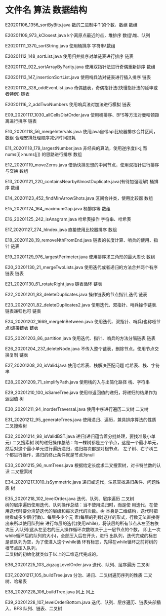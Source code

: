 # 文件名                               算法                                    数据结构
E20201106_1356_sortByBits.java                                      数的二进制中‘1’的个数，数组                          					数组

E20201109_973_kClosest.java                                           k个离原点最近的点，堆排序                           					 数组\堆、队列

E20201111_1370_sortString.java                                      使用桶排序                                        									字符串\数组

E20201112_148_sortList.java                                             使用归并排序对单链表进行排序                          			    链表

E20201112_922_sortArrayByParity.java                           使用双指针法进行奇偶重新排序                          			    数组

E20201113_147_insertionSortList.java                             使用哨兵法对链表进行插入排序                          			    链表

E20201113_328_oddEvenList.java                                     奇偶链表，奇偶指针法(快慢指针法的延申或者特例)           链表

E20201116_2_addTwoNumbers                                        使用哨兵法对加法进行模拟                             						链表

E09_20201117_1030_allCellsDistOrder.java                     使用桶排序、BFS等方法对曼哈顿距离进行排序               链表

E10_20201118_56_mergeIntervals.java                           使用java自带api比较器排序合并区间，                   数组
                                                                                               合理安排处理顺序减少时间损耗
                                                                              

E11_20201118_179_largestNumber.java                                 非经典的算法，使用逆序度(i<j,而nums[i]>nums[j])
                                                                                    的思路进行排序                         数组

E12_20201119_moveZeros.java                                             借助快排思想的中间节点，使用双指针进行排序与交换          数组

E13_20201121_220_containsNearbyAlmostDuplicate.java(有待加强理解)         桶排序                                            数组

E14_20201123_452_findMinArrowShots.java                                 区间合并类，使用比较器                               数组

E15_20201124_164_maximumGap.java                                        桶排序等                                          数组

E16_20201125_242_isAnagram.java                                         哈希表操作                                        字符串、哈希表

E17_20201127_274_hIndex.java                                            直接使用比较器排序                                  数组               

E18_20201128_19_removeNthFromEnd.java                                   链表的长度计算、哨兵的使用、指针                       链表

E19_20201129_976_largestPerimeter.java                                  使用排序求三角形的最大周长                        数组

E20_20201130_21_mergeTwoLists.java                                      使用迭代或者递归的方法合并两个有序链表             链表

E21_20201130_61_rotateRight.java                                        链表循环                                          链表

E22_20201201_83_deleteDuplicates.java                                   操作链表的节点指针,迭代                              链表

E23_20201201_82_deleteDuplicates2.java                                  使用迭代、双指针、哨兵操作链表.链表递归也可              链表

E24_20201202_1669_mergeInBetween.java                                   使用迭代、双指针、哨兵(也称哑节点)连接链表         链表

E25_20201203_86_partition.java                                          使用迭代、指针、哨兵的方法分隔链表                 链表

E26_20201204_237_deleteNode.java                                        不传入整个链表，删除节点，使用节点交换复制               链表

E27_20201208_20_isValid.java                                            使用哈希表、栈解决匹配问题                           哈希表、栈、字符串

E28_20201209_71_simplifyPath.java                                       使用栈的入与出简化路径                               栈、字符串

E29_20201210_100_isSameTree.java                                        使用带返回值的递归，将递归的结果作为返回值               树

E30_20201211_94_inorderTraversal.java                                   使用中序进行遍历二叉树                               二叉树

E31_20201212_95_generateTrees.java                                      使用递归、遍历，兼具排序算法的性质                     二叉搜索树

E32_20201214_98_isValidBST.java                                         递归(递归蕴含着分批处理，要找准最小单元)                二叉搜索树
                                                                        树的递归操作总结：每一棵树都是三个节点，这是一个最小单元，
                                                                        然后对这个最小单元进行遍历递归，递归每次都是对根节点、
                                                                        左子树、右子树三个都进行操作，递归的终止条件就是节点为null
                                                                        
E33_20201215_96_numTrees.java                                           根据给定长度求二叉搜索树，对卡特兰数的认识               二叉搜索树

E34_20201217_1010_isSymmetric.java                                      递归或迭代，注意查找递归条件、问题性质                  树

E35_20201218_102_levelOrder.java                                        迭代、队列、层序遍历                                二叉树  
                                                                        树的层序遍历使用迭代、队列操作总结：当不使用递归时，而是使
                                                                        用迭代，在使用迭代时要分清楚迭代的层级和每次迭代的次数。树
                                                                        本身是二维结构，迭代时把树看成多少层(行数)、每层多少个元
                                                                        素(每层的列数)这样的形式，行数无法直接得出来所以使用队列来
                                                                        进行每层的迭代(使用while)，将该层的所有节点从左至右依次压
                                                                        入队列(这从左至右的压入操作循环次数取决于上一层节点的个数，
                                                                        即上一次while循环后的队列的大小)，全部压入后在开头，进行
                                                                        出队列，迭代完成的标志是该队列为空，为了使进入这个while循
                                                                        环有标志，先得在while循环之前将树的根节点压入队列。   
                                                                        二叉树的初始化就类似于以上的二维迭代完成的。 
                                                                        
E36_20201225_103_zigzagLevelOrder.java                                  迭代、队列、层序遍历                                二叉树

E37_20201217_105_buildTree.java                                         分治、递归、二叉树遍历序列的性质                      二叉树、哈希表

E38_20201228_106_buildTree.java                                         同上                                             同上

E39_20201228_107_levelOrderBottom.java                                  迭代、队列、层序遍历、链表头部插入、BFS                队列、链表、二叉树                                                                                                        
